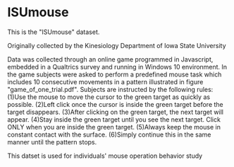# ISUmouse

This is the "ISUmouse" dataset. 

Originally collected by the Kinesiology Department of Iowa State University

Data was collected through an online game programmed in Javascript, embedded in a Qualtrics survey and running in Windows 10 environment. In the game subjects were asked to perform a predefined mouse task which includes 10 consecutive movements in a pattern illustrated in figure "game_of_one_trial.pdf". Subjects are instructed by the following rules:
(1)Use the mouse to move the cursor to the green target as quickly as possible.
(2)Left click once the cursor is inside the green target before the target disappears. 
(3)After clicking on the green target, the next target will appear.
(4)Stay inside the green target until you see the next target. Click ONLY when you are inside the green target.
(5)Always keep the mouse in constant contact with the surface. 
(6)Simply continue this in the same manner until the pattern stops.

This datset is used for individuals' mouse operation behavior study
